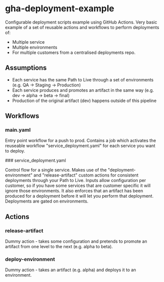 # gha-deployment-example

Configurable deployment scripts example using GitHub Actions. Very basic example of a set of reusable actions and workflows to perform deployments of:
- Multiple service
- Multiple environments
- For multiple customers
from a centralised deployments repo.

## Assumptions

- Each service has the same Path to Live through a set of environments (e.g. QA -> Staging -> Production)
- Each service produces and promotes an artifact in the same way (e.g. dev -> alpha -> beta -> final)
- Production of the original artifact (dev) happens outside of this pipeline

## Workflows

### main.yaml

Entry point workflow for a push to prod. Contains a job which activates the reuseable workflow "service_deployment.yaml" for each service you want to deploy.

### service_deployment.yaml

Control flow for a single service. Makes use of the "deployment-environment" and "release-artifact" custom actions for consistent deployments through your Path to Live. Inputs allow configuration per customer, so if you have some services that are customer specific it will ignore those environments. It also enforces that an artifact has been produced for a deployment before it will let you perform that deployment. Deployments are gated on environments.

## Actions

### release-artifact

Dummy action - takes some configuration and pretends to promote an artifact from one level to the next (e.g. alpha to beta).

### deploy-environment

Dummy action - takes an artifact (e.g. alpha) and deploys it to an environment.
